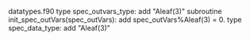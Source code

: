 datatypes.f90
    type spec_outvars_type: add "Aleaf(3)"
    subroutine init_spec_outVars(spec_outVars): add spec_outVars%Aleaf(3)    = 0.
    type spec_data_type: add "Aleaf(3)"